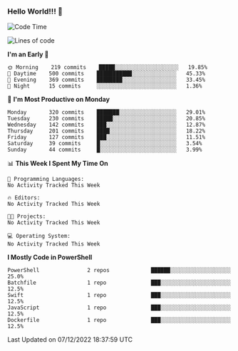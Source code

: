 ### Hello World!!! 👋

<!--
**kekotek/kekotek** is a ✨ _special_ ✨ repository because its `README.md` (this file) appears on your GitHub profile.

Here are some ideas to get you started:

- 🔭 I’m currently working on ...
- 🌱 I’m currently learning ...
- 👯 I’m looking to collaborate on ...
- 🤔 I’m looking for help with ...
- 💬 Ask me about ...
- 📫 How to reach me: ...
- 😄 Pronouns: ...
- ⚡ Fun fact: ...
-->

<!--START_SECTION:waka-->
![Code Time](http://img.shields.io/badge/Code%20Time-361%20hrs%2013%20mins-blue)

![Lines of code](https://img.shields.io/badge/From%20Hello%20World%20I%27ve%20Written-20%20Thousand%20lines%20of%20code-blue)

**I'm an Early 🐤** 

```text
🌞 Morning    219 commits    █████░░░░░░░░░░░░░░░░░░░░   19.85% 
🌆 Daytime    500 commits    ███████████░░░░░░░░░░░░░░   45.33% 
🌃 Evening    369 commits    ████████░░░░░░░░░░░░░░░░░   33.45% 
🌙 Night      15 commits     ░░░░░░░░░░░░░░░░░░░░░░░░░   1.36%

```
📅 **I'm Most Productive on Monday** 

```text
Monday       320 commits    ███████░░░░░░░░░░░░░░░░░░   29.01% 
Tuesday      230 commits    █████░░░░░░░░░░░░░░░░░░░░   20.85% 
Wednesday    142 commits    ███░░░░░░░░░░░░░░░░░░░░░░   12.87% 
Thursday     201 commits    ████░░░░░░░░░░░░░░░░░░░░░   18.22% 
Friday       127 commits    ███░░░░░░░░░░░░░░░░░░░░░░   11.51% 
Saturday     39 commits     █░░░░░░░░░░░░░░░░░░░░░░░░   3.54% 
Sunday       44 commits     █░░░░░░░░░░░░░░░░░░░░░░░░   3.99%

```


📊 **This Week I Spent My Time On** 

```text
💬 Programming Languages: 
No Activity Tracked This Week

🔥 Editors: 
No Activity Tracked This Week

🐱‍💻 Projects: 
No Activity Tracked This Week

💻 Operating System: 
No Activity Tracked This Week

```

**I Mostly Code in PowerShell** 

```text
PowerShell               2 repos             ██████░░░░░░░░░░░░░░░░░░░   25.0% 
Batchfile                1 repo              ███░░░░░░░░░░░░░░░░░░░░░░   12.5% 
Swift                    1 repo              ███░░░░░░░░░░░░░░░░░░░░░░   12.5% 
JavaScript               1 repo              ███░░░░░░░░░░░░░░░░░░░░░░   12.5% 
Dockerfile               1 repo              ███░░░░░░░░░░░░░░░░░░░░░░   12.5%

```



 Last Updated on 07/12/2022 18:37:59 UTC
<!--END_SECTION:waka-->
